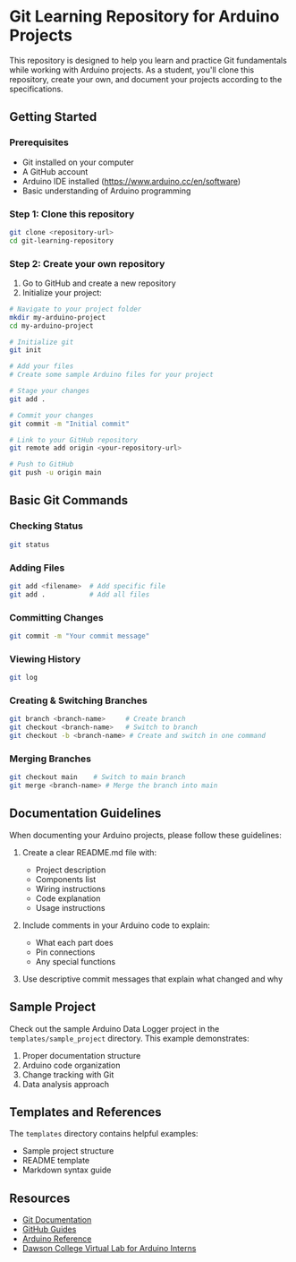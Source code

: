 # Git Learning Repository for Arduino Projects

This repository is designed to help you learn and practice Git fundamentals while working with Arduino projects. As a student, you'll clone this repository, create your own, and document your projects according to the specifications.

## Getting Started

### Prerequisites
- Git installed on your computer
- A GitHub account
- Arduino IDE installed (https://www.arduino.cc/en/software)
- Basic understanding of Arduino programming

### Step 1: Clone this repository
```bash
git clone <repository-url>
cd git-learning-repository
```

### Step 2: Create your own repository
1. Go to GitHub and create a new repository
2. Initialize your project:
```bash
# Navigate to your project folder
mkdir my-arduino-project
cd my-arduino-project

# Initialize git
git init

# Add your files
# Create some sample Arduino files for your project

# Stage your changes
git add .

# Commit your changes
git commit -m "Initial commit"

# Link to your GitHub repository
git remote add origin <your-repository-url>

# Push to GitHub
git push -u origin main
```

## Basic Git Commands

### Checking Status
```bash
git status
```

### Adding Files
```bash
git add <filename>  # Add specific file
git add .           # Add all files
```

### Committing Changes
```bash
git commit -m "Your commit message"
```

### Viewing History
```bash
git log
```

### Creating & Switching Branches
```bash
git branch <branch-name>     # Create branch
git checkout <branch-name>   # Switch to branch
git checkout -b <branch-name> # Create and switch in one command
```

### Merging Branches
```bash
git checkout main    # Switch to main branch
git merge <branch-name> # Merge the branch into main
```

## Documentation Guidelines

When documenting your Arduino projects, please follow these guidelines:

1. Create a clear README.md file with:
   - Project description
   - Components list
   - Wiring instructions
   - Code explanation
   - Usage instructions

2. Include comments in your Arduino code to explain:
   - What each part does
   - Pin connections
   - Any special functions

3. Use descriptive commit messages that explain what changed and why

## Sample Project

Check out the sample Arduino Data Logger project in the `templates/sample_project` directory. This example demonstrates:

1. Proper documentation structure
2. Arduino code organization
3. Change tracking with Git
4. Data analysis approach

## Templates and References

The `templates` directory contains helpful examples:
- Sample project structure
- README template
- Markdown syntax guide

## Resources

- [Git Documentation](https://git-scm.com/doc)
- [GitHub Guides](https://guides.github.com/)
- [Arduino Reference](https://www.arduino.cc/reference/en/)
- [Dawson College Virtual Lab for Arduino Interns](https://englab.dawsoncollege.qc.ca/interns/Intro.html) 